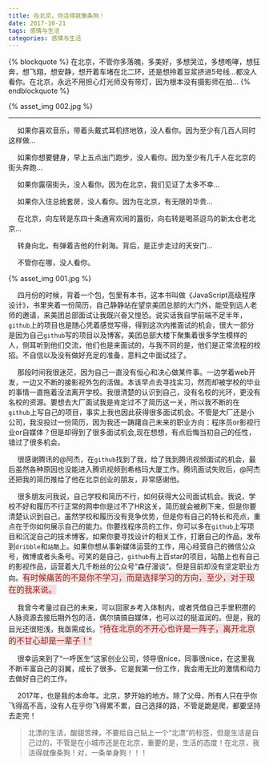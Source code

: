 ```yaml
---
title: 在北京，你活得就像条狗！
date: 2017-10-21 
tags: 感情与生活
categories: 感情与生活
---
```


{% blockquote %}
在北京，不管你多落魄，多美好，多想哭泣，多想咆哮，想狂奔，想飞翔，想安静，想开着车堵在北二环，还是想拎着豆浆挤进5号线...都没人看你。在北京，永远不用担心灯光师没有带灯，因为根本没有摄影师在拍...
{% endblockquote %}

{% asset_img 002.jpg %}

<!--more-->

---------------------------------------------------------------------------------------------------------

&emsp; 如果你喜欢音乐，带着头戴式耳机挤地铁，没人看你。因为至少有几百人同时这样做...

&emsp; 如果你想要健身，早上五点出门跑步，没人看你。因为至少有几千人在北京的街头奔跑...

&emsp; 如果你露宿街头，没人看你。因为在北京，我们见证了太多不幸...

&emsp; 如果你入住总统套房，没人看你。因为在北京，有无限的华贵...

&emsp; 在北京，向左转是东四十条通宵欢闹的簋街，向右转是喝茶逗鸟的新太仓老北京...

&emsp; 转身向北，有弹着吉他的什刹海。背后，是正步走过的天安门...

&emsp; 不管你在哪，没人看你。

{% asset_img 001.jpg %}

&emsp; 四月份的时候，背着一个包，包里有本书，这本书叫做《JavaScript高级程序设计》，书里夹着一份简历，自己静静站在望京美团总部的大门外，能受到远人老师的邀请，来美团总部面试让我既兴奋又惶恐。说实话我自学前端不足半年，`github`上的项目也是随心凭着感觉写得，得到这次内推面试的机会，很大一部分是因为自己`github`写的项目以及博客。美团总部大楼下聚集着很多学生模样的人，侧耳听到他们交流，他们也是来面试的，与我不同的是，他们是正常流程的校招。不自信以及没有做好充足的准备，意料之中面试挂了。

&emsp; 那段时间我很迷茫，因为自己一直没有恒心和决心做某件事。一边学着web开发，一边又不断的接影视外包的活做。本该早点去寻找实习，然而却被学校的毕业的事情一直拖着没法离开学校。我很清楚的认识到自己，没有名校的光环，更没有名校的资源。要想去大厂面试我是肯定过不了简历这一关，所以我不断的在`github`上写自己的项目，事实上我也因此获得很多面试机会。不管是大厂还是小公司，我没投过一份简历，因为我还一踌躇自己未来的职业方向：程序员or影视行业or自媒体？但是却得到了很多面试机会,现在想想，有点后悔当初自己的任性，错过了很多机会。

&emsp; 很感谢腾讯的@阿杰，在`github`找到了我，给了我到腾讯视频面试的机会，最后虽然各种原因也没能进入腾讯视频到希格玛大厦工作。腾讯面试失败后，@阿杰还把我的简历推给了他在北京创业的朋友，非常感谢他。

&emsp; 很多朋友问我说，自己学校和简历不行，如何获得大公司面试机会。我说，学校不好和履历不行正常的网申你是过不了HR这关，简历就会被刷下来，但是你要清楚认识到自己，虽然学校和履历没有竞争优势，但是你有自己的特长和亮点，重点在于你如何展示自己的能力。你要找程序员的工作，你可以多在`github`上写项目和沉淀自己的技术博客。如果你要寻找设计的相关工作，打磨自己的作品，发布到`dribble`和`站酷`上。如果你想从事新媒体运营的工作，用心经营自己的微信公众号，微博或者头条号。可笑的是自己，`github`有上百star的项目，站酷上也有自己的影视作品，运营着大几千粉丝的公众号“森仔漫谈”。但是目前却没有坚定职业方向。<span style="color:#931F1D;background-color:#f2dede;font-size:16px;">有时候痛苦的不是你不学习，而是选择学习的方向，至少，对于现在的我来说。</sapn>

&emsp; 我曾今考量过自己的未来，可以回家乡考入体制内，或者凭借自己手里积攒的人脉资源去接后期外包的活，偶尔搞搞自媒体，也可以过的挺滋润的。但是，我的目光还很短浅，我亟需成长。<span style="color:#931F1D;background-color:#f2dede;font-size:16px;">“待在北京的不开心也许是一阵子，离开北京的不甘心却是一辈子！”</span>

&emsp; 很幸运来到了“一呼医生”这家创业公司，领导很nice，同事很nice，在这里我不断丰富自己的羽翼，成长了很多。它是我第一份工作，我会用无比的激情和动力去做好自己的工作。

&emsp; 2017年，也是我的本命年。北京，梦开始的地方。除了父母，所有人只在乎你飞得高不高，没有人在乎你飞得累不累，自己选择的路，不管是跪是爬，都要坚持去走完！

>北漂的生活，酸甜苦辣，不要给自己贴上一个“北漂”的标签，但是生活是自己过的，不管是在小城市还是在北京，重要的是，生活的态度！在北京，我活得就像条狗！对，一条单身狗！！！
